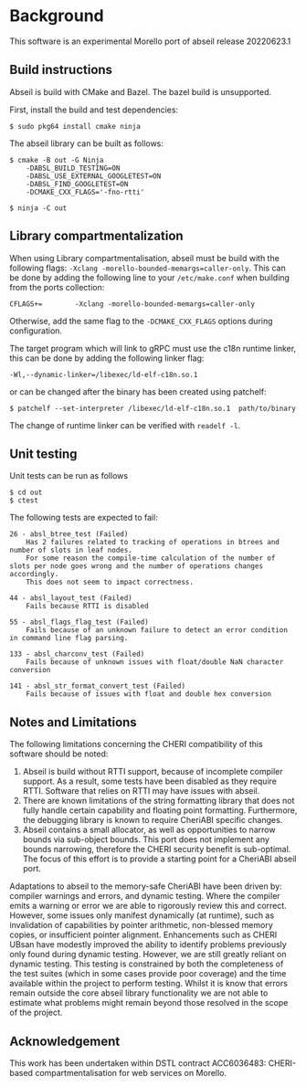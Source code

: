 # Background

This software is an experimental Morello port of abseil release 20220623.1

## Build instructions

Abseil is build with CMake and Bazel. The bazel build is unsupported.

First, install the build and test dependencies:

`$ sudo pkg64 install cmake ninja`

The abseil library can be built as follows:

```
$ cmake -B out -G Ninja
    -DABSL_BUILD_TESTING=ON
    -DABSL_USE_EXTERNAL_GOOGLETEST=ON
    -DABSL_FIND_GOOGLETEST=ON
    -DCMAKE_CXX_FLAGS='-fno-rtti'

$ ninja -C out
```

## Library compartmentalization

When using Library compartmentalisation, abseil must be build with the
following flags: `-Xclang -morello-bounded-memargs=caller-only`.
This can be done by adding the following line to your `/etc/make.conf` when building from the ports collection:

```
CFLAGS+=        -Xclang -morello-bounded-memargs=caller-only
```

Otherwise, add the same flag to the `-DCMAKE_CXX_FLAGS` options during configuration.

The target program which will link to gRPC must use the c18n runtime linker, this can
be done by adding the following linker flag:

`-Wl,--dynamic-linker=/libexec/ld-elf-c18n.so.1`

or can be changed after the binary has been created using patchelf:

```
$ patchelf --set-interpreter /libexec/ld-elf-c18n.so.1  path/to/binary
```

The change of runtime linker can be verified with `readelf -l`.

## Unit testing

Unit tests can be run as follows
```
$ cd out
$ ctest
```

The following tests are expected to fail:

```
26 - absl_btree_test (Failed)
    Has 2 failures related to tracking of operations in btrees and number of slots in leaf nodes.
    For some reason the compile-time calculation of the number of slots per node goes wrong and the number of operations changes accordingly.
    This does not seem to impact correctness.

44 - absl_layout_test (Failed)
    Fails because RTTI is disabled

55 - absl_flags_flag_test (Failed)
    Fails because of an unknown failure to detect an error condition in command line flag parsing.

133 - absl_charconv_test (Failed)
    Fails because of unknown issues with float/double NaN character conversion

141 - absl_str_format_convert_test (Failed)
    Fails because of issues with float and double hex conversion
```


## Notes and Limitations

The following limitations concerning the CHERI compatibility of this software should be noted:

1. Abseil is build without RTTI support, because of incomplete compiler support.
   As a result, some tests have been disabled as they require RTTI. Software that relies on RTTI
   may have issues with abseil.
2. There are known limitations of the string formatting library that does not fully handle
   certain capability and floating point formatting. Furthermore, the debugging library
   is known to require CheriABI specific changes.
3. Abseil contains a small allocator, as well as opportunities to narrow bounds via sub-object bounds.
   This port does not implement any bounds narrowing, therefore the CHERI security benefit is
   sub-optimal. The focus of this effort is to provide a starting point for a CheriABI abseil port.

Adaptations to abseil to the memory-safe CheriABI have been driven by:
compiler warnings and errors, and dynamic testing. Where the compiler
emits a warning or error we are able to rigorously review this and
correct. However, some issues only manifest dynamically (at runtime),
such as invalidation of capabilities by pointer arithmetic,
non-blessed memory copies, or insufficient pointer alignment.
Enhancements such as CHERI UBsan have modestly improved the ability to
identify problems previously only found during dynamic testing. However,
 we are still greatly reliant on dynamic testing. This testing is
constrained by both the completeness of the test suites (which in some
cases provide poor coverage) and the time available within the project
to perform testing. Whilst it is know that errors remain outside the
core abseil library functionality we are not able to estimate what problems might
remain beyond those resolved in the scope of the project.

## Acknowledgement

This work has been undertaken within DSTL contract
ACC6036483: CHERI-based compartmentalisation for web services on Morello.

